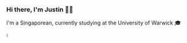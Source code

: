### Hi there, I'm Justin 👋😄
I'm a Singaporean, currently studying at the University of Warwick 🎓

<!-- Badge icons from https://github.com/alexandresanlim/Badges4-README.md-Profile -->
<a href="https://www.linkedin.com/in/justin-tan-hy/">
<img src="https://img.shields.io/badge/LinkedIn-0077B5?style=for-the-badge&logo=linkedin&logoColor=white" alt="Linkedin Badge" style="height:5%;width:5%"/>
</a>


<!--
**Justanhy/Justanhy** is a ✨ _special_ ✨ repository because its `README.md` (this file) appears on your GitHub profile.

Here are some ideas to get you started:

- 🔭 I’m currently working on ...
- 🌱 I’m currently learning ...
- 👯 I’m looking to collaborate on ...
- 🤔 I’m looking for help with ...
- 💬 Ask me about ...
- 📫 How to reach me: ...
- 😄 Pronouns: ...
- ⚡ Fun fact: ...
-->
